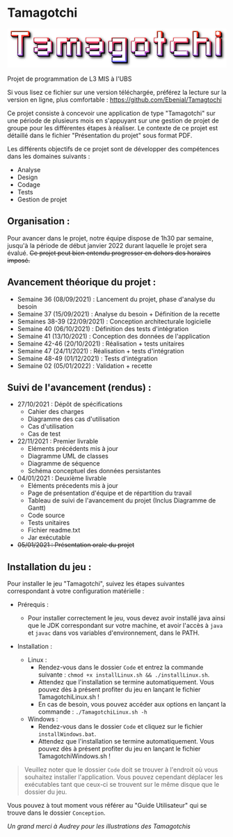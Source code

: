 # Tamagotchi

![alt text](https://github.com/Ebenial/Tamagotchi/blob/master/resources/others/tamagotchiBlanc.png)

Projet de programmation de L3 MIS à l'UBS


Si vous lisez ce fichier sur une version téléchargée, préférez la lecture sur la version en ligne, plus comfortable :
https://github.com/Ebenial/Tamagtochi

Ce projet consiste à concevoir une application de type "Tamagotchi" sur une période de plusieurs mois en s'appuyant sur une gestion de projet de groupe pour les différentes étapes à réaliser.
Le contexte de ce projet est détaillé dans le fichier "Présentation du projet" sous format PDF.

Les différents objectifs de ce projet sont de développer des compétences dans les domaines suivants :
* Analyse
* Design
* Codage
* Tests
* Gestion de projet

    
Organisation :
-
Pour avancer dans le projet, notre équipe dispose de 1h30 par semaine, jusqu'à la période de début janvier 2022 durant laquelle le projet sera évalué.
~~Ce projet peut bien entendu progresser en dehors des horaires imposé.~~


Avancement théorique du projet :
-
* Semaine 36 (08/09/2021) : Lancement du projet, phase d'analyse du besoin
* Semaine 37 (15/09/2021) : Analyse du besoin + Définition de la recette
* Semaines 38-39 (22/09/2021) : Conception architecturale logicielle
* Semaine 40 (06/10/2021) : Définition des tests d'intégration
* Semaine 41 (13/10/2021) : Conception des données de l'application
* Semaine 42-46 (20/10/2021) : Réalisation + tests unitaires
* Semaine 47 (24/11/2021) : Réalisation + tests d'intégration
* Semaine 48-49 (01/12/2021) : Tests d'intégration
* Semaine 02 (05/01/2022) : Validation + recette

Suivi de l'avancement (rendus) :
-
* 27/10/2021 : Dépôt de spécifications 
	* Cahier des charges
	* Diagramme des cas d'utilisation
	* Cas d'utilisation
	* Cas de test
* 22/11/2021 : Premier livrable 
	* Eléments précédents mis à jour
	* Diagramme UML de classes
	* Diagramme de séquence
	* Schéma conceptuel des données persistantes
* 04/01/2021 : Deuxième livrable 
	* Eléments précedents mis à jour
	* Page de présentation d'équipe et de répartition du travail
	* Tableau de suivi de l'avancement du projet (Inclus Diagramme de Gantt)
	* Code source
	* Tests unitaires
	* Fichier readme.txt
	* Jar exécutable
* ~~05/01/2021 : Présentation orale du projet~~

Installation du jeu :
-
Pour installer le jeu "Tamagotchi", suivez les étapes suivantes correspondant à votre configuration matérielle :


* Prérequis :
	* Pour installer correctement le jeu, vous devez avoir installé java ainsi que le JDK correspondant sur votre machine, et avoir l'accès à ```java``` et ```javac``` dans vos variables d'environnement, dans le PATH.

* Installation :
	* Linux :
		* Rendez-vous dans le dossier ```Code``` et entrez la commande suivante : ```chmod +x installLinux.sh && ./installLinux.sh```.
		* Attendez que l'installation se termine automatiquement. Vous pouvez dès à présent profiter du jeu en lançant le fichier TamagotchiLinux.sh !
		* En cas de besoin, vous pouvez accéder aux options en lançant la commande : ```./TamagotchiLinux.sh -h```
	* Windows :
		* Rendez-vous dans le dossier ```Code``` et cliquez sur le fichier ```installWindows.bat```.
		* Attendez que l'installation se termine automatiquement. Vous pouvez dès à présent profiter du jeu en lançant le fichier TamagotchiWindows.sh !

> Veuillez noter que le dossier ```Code``` doit se trouver à l'endroit où vous souhaitez installer l'application. Vous pouvez cependant déplacer les exécutables tant que ceux-ci se trouvent sur le même disque que le dossier du jeu.


Vous pouvez à tout moment vous référer au "Guide Utilisateur" qui se trouve dans le dossier ```Conception```.



*Un grand merci à Audrey pour les illustrations des Tamagotchis*
